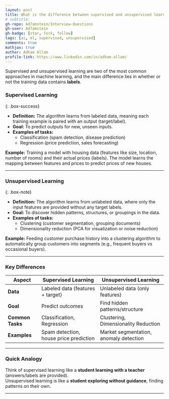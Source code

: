 ```yaml
---
layout: post
title: What is the difference between supervised and unsupervised learning?
# subtitle:  
gh-repo: Ad7amstein/Interview-Questions
gh-user: Ad7amstein
gh-badge: [star, fork, follow]
tags: [ai, ml, supervised, unsupervised]
comments: true
mathjax: true
author: Adham Allam
profile-link: https://www.linkedin.com/in/adham-allam/
---
```


Supervised and unsupervised learning are two of the most common approaches in machine learning, and the main difference lies in whether or not the training data contains **labels**.

### Supervised Learning  

{: .box-success}  

- **Definition:** The algorithm learns from labeled data, meaning each training example is paired with an output (target/label).  
- **Goal:** To predict outputs for new, unseen inputs.  
- **Examples of tasks:**  
  - Classification (spam detection, disease prediction)  
  - Regression (price prediction, sales forecasting)  

**Example:** Training a model with housing data (features like size, location, number of rooms) and their actual prices (labels). The model learns the mapping between features and prices to predict prices of new houses.  

---

### Unsupervised Learning  

{: .box-note}  

- **Definition:** The algorithm learns from unlabeled data, where only the input features are provided without any target labels.  
- **Goal:** To discover hidden patterns, structures, or groupings in the data.  
- **Examples of tasks:**  
  - Clustering (customer segmentation, grouping documents)  
  - Dimensionality reduction (PCA for visualization or noise reduction)  

**Example:** Feeding customer purchase history into a clustering algorithm to automatically group customers into segments (e.g., frequent buyers vs occasional buyers).  

---

### Key Differences  

| Aspect              | Supervised Learning                          | Unsupervised Learning                     |
|---------------------|----------------------------------------------|-------------------------------------------|
| **Data**            | Labeled data (features + target)             | Unlabeled data (only features)             |
| **Goal**            | Predict outcomes                            | Find hidden patterns/structure             |
| **Common Tasks**    | Classification, Regression                   | Clustering, Dimensionality Reduction       |
| **Examples**        | Spam detection, house price prediction       | Market segmentation, anomaly detection     |

---

### Quick Analogy

Think of supervised learning like a **student learning with a teacher** (answers/labels are provided).  
Unsupervised learning is like a **student exploring without guidance**, finding patterns on their own.  

---
